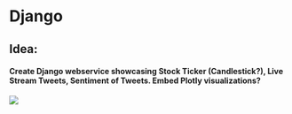 # Django
## Idea:
#### Create Django webservice showcasing Stock Ticker (Candlestick?), Live Stream Tweets, Sentiment of Tweets. Embed Plotly visualizations?

![](https://pythonprogramming.net/static/images/categories/django.png)
